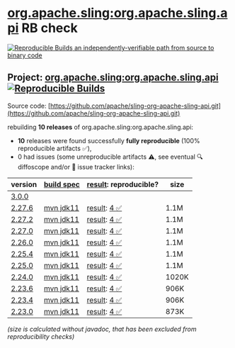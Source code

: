 [org.apache.sling:org.apache.sling.api](https://central.sonatype.com/artifact/org.apache.sling/org.apache.sling.api/versions) RB check
=======

[![Reproducible Builds](https://reproducible-builds.org/images/logos/rb.svg) an independently-verifiable path from source to binary code](https://reproducible-builds.org/)

## Project: [org.apache.sling:org.apache.sling.api](https://central.sonatype.com/artifact/org.apache.sling/org.apache.sling.api/versions) [![Reproducible Builds](https://img.shields.io/endpoint?url=https://raw.githubusercontent.com/jvm-repo-rebuild/reproducible-central/master/content/org/apache/sling/org.apache.sling.api/badge.json)](https://github.com/jvm-repo-rebuild/reproducible-central/blob/master/content/org/apache/sling/org.apache.sling.api/README.md)

Source code: [https://github.com/apache/sling-org-apache-sling-api.git](https://github.com/apache/sling-org-apache-sling-api.git)

rebuilding **10 releases** of org.apache.sling:org.apache.sling.api:
- **10** releases were found successfully **fully reproducible** (100% reproducible artifacts :white_check_mark:),
- 0 had issues (some unreproducible artifacts :warning:, see eventual :mag: diffoscope and/or :memo: issue tracker links):

| version | [build spec](/BUILDSPEC.md) | [result](https://reproducible-builds.org/docs/jvm/): reproducible? | size |
| -- | --------- | ------ | -- |
| [3.0.0](https://central.sonatype.com/artifact/org.apache.sling/org.apache.sling.api/3.0.0/pom) | | | |
| [2.27.6](https://central.sonatype.com/artifact/org.apache.sling/org.apache.sling.api/2.27.6/pom) | [mvn jdk11](org.apache.sling.api-2.27.6.buildspec) | [result](org.apache.sling.api-2.27.6.buildinfo): [4 :white_check_mark: ](org.apache.sling.api-2.27.6.buildcompare) | 1.1M |
| [2.27.2](https://central.sonatype.com/artifact/org.apache.sling/org.apache.sling.api/2.27.2/pom) | [mvn jdk11](org.apache.sling.api-2.27.2.buildspec) | [result](org.apache.sling.api-2.27.2.buildinfo): [4 :white_check_mark: ](org.apache.sling.api-2.27.2.buildcompare) | 1.1M |
| [2.27.0](https://central.sonatype.com/artifact/org.apache.sling/org.apache.sling.api/2.27.0/pom) | [mvn jdk11](org.apache.sling.api-2.27.0.buildspec) | [result](org.apache.sling.api-2.27.0.buildinfo): [4 :white_check_mark: ](org.apache.sling.api-2.27.0.buildcompare) | 1.1M |
| [2.26.0](https://central.sonatype.com/artifact/org.apache.sling/org.apache.sling.api/2.26.0/pom) | [mvn jdk11](org.apache.sling.api-2.26.0.buildspec) | [result](org.apache.sling.api-2.26.0.buildinfo): [4 :white_check_mark: ](org.apache.sling.api-2.26.0.buildcompare) | 1.1M |
| [2.25.4](https://central.sonatype.com/artifact/org.apache.sling/org.apache.sling.api/2.25.4/pom) | [mvn jdk11](org.apache.sling.api-2.25.4.buildspec) | [result](org.apache.sling.api-2.25.4.buildinfo): [4 :white_check_mark: ](org.apache.sling.api-2.25.4.buildcompare) | 1.1M |
| [2.25.0](https://central.sonatype.com/artifact/org.apache.sling/org.apache.sling.api/2.25.0/pom) | [mvn jdk11](org.apache.sling.api-2.25.0.buildspec) | [result](org.apache.sling.api-2.25.0.buildinfo): [4 :white_check_mark: ](org.apache.sling.api-2.25.0.buildcompare) | 1.1M |
| [2.24.0](https://central.sonatype.com/artifact/org.apache.sling/org.apache.sling.api/2.24.0/pom) | [mvn jdk11](org.apache.sling.api-2.24.0.buildspec) | [result](org.apache.sling.api-2.24.0.buildinfo): [4 :white_check_mark: ](org.apache.sling.api-2.24.0.buildcompare) | 1020K |
| [2.23.6](https://central.sonatype.com/artifact/org.apache.sling/org.apache.sling.api/2.23.6/pom) | [mvn jdk11](org.apache.sling.api-2.23.6.buildspec) | [result](org.apache.sling.api-2.23.6.buildinfo): [4 :white_check_mark: ](org.apache.sling.api-2.23.6.buildcompare) | 906K |
| [2.23.4](https://central.sonatype.com/artifact/org.apache.sling/org.apache.sling.api/2.23.4/pom) | [mvn jdk11](org.apache.sling.api-2.23.4.buildspec) | [result](org.apache.sling.api-2.23.4.buildinfo): [4 :white_check_mark: ](org.apache.sling.api-2.23.4.buildcompare) | 906K |
| [2.23.0](https://central.sonatype.com/artifact/org.apache.sling/org.apache.sling.api/2.23.0/pom) | [mvn jdk11](org.apache.sling.api-2.23.0.buildspec) | [result](org.apache.sling.api-2.23.0.buildinfo): [4 :white_check_mark: ](org.apache.sling.api-2.23.0.buildcompare) | 873K |

<i>(size is calculated without javadoc, that has been excluded from reproducibility checks)</i>

